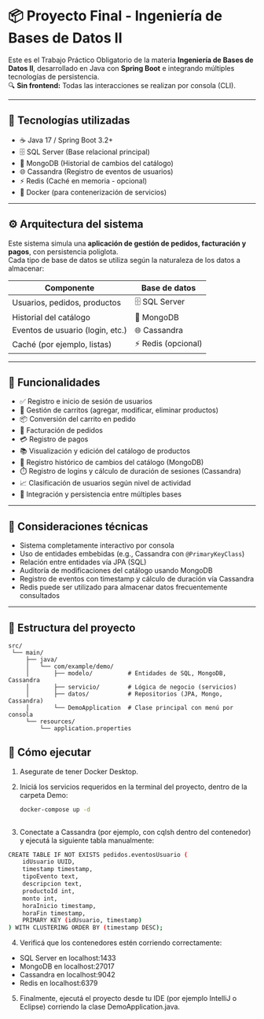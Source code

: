 # 📦 Proyecto Final - Ingeniería de Bases de Datos II

Este es el Trabajo Práctico Obligatorio de la materia **Ingeniería de Bases de Datos II**, desarrollado en Java con **Spring Boot** e integrando múltiples tecnologías de persistencia.  
🔍 **Sin frontend:** Todas las interacciones se realizan por consola (CLI).

---

## 🧩 Tecnologías utilizadas

- ☕ Java 17 / Spring Boot 3.2+
- 🗄️ SQL Server (Base relacional principal)
- 🍃 MongoDB (Historial de cambios del catálogo)
- 🌐 Cassandra (Registro de eventos de usuarios)
- ⚡ Redis (Caché en memoria - opcional)
- 🐳 Docker (para contenerización de servicios)

---

## ⚙️ Arquitectura del sistema

Este sistema simula una **aplicación de gestión de pedidos, facturación y pagos**, con persistencia poliglota.  
Cada tipo de base de datos se utiliza según la naturaleza de los datos a almacenar:

| Componente                        | Base de datos      |
|----------------------------------|--------------------|
| Usuarios, pedidos, productos     | 🗄️ SQL Server      |
| Historial del catálogo           | 🍃 MongoDB         |
| Eventos de usuario (login, etc.) | 🌐 Cassandra        |
| Caché (por ejemplo, listas)      | ⚡ Redis (opcional) |

---

## 🔑 Funcionalidades

- ✅ Registro e inicio de sesión de usuarios
- 🛒 Gestión de carritos (agregar, modificar, eliminar productos)
- 📦 Conversión del carrito en pedido
- 🧾 Facturación de pedidos
- 💳 Registro de pagos
- 📚 Visualización y edición del catálogo de productos
- 🧠 Registro histórico de cambios del catálogo (MongoDB)
- ⏱️ Registro de logins y cálculo de duración de sesiones (Cassandra)
- 📈 Clasificación de usuarios según nivel de actividad
- 🔄 Integración y persistencia entre múltiples bases

---

## 🧪 Consideraciones técnicas

- Sistema completamente interactivo por consola
- Uso de entidades embebidas (e.g., Cassandra con `@PrimaryKeyClass`)
- Relación entre entidades vía JPA (SQL)
- Auditoría de modificaciones del catálogo usando MongoDB
- Registro de eventos con timestamp y cálculo de duración vía Cassandra
- Redis puede ser utilizado para almacenar datos frecuentemente consultados

---

## 📂 Estructura del proyecto

```text
src/
 └── main/
     ├── java/
     │   └── com/example/demo/
     │       ├── modelo/          # Entidades de SQL, MongoDB, Cassandra
     │       ├── servicio/        # Lógica de negocio (servicios)
     │       ├── datos/           # Repositorios (JPA, Mongo, Cassandra)
     │       └── DemoApplication  # Clase principal con menú por consola
     └── resources/
         └── application.properties
```

## 🚀 Cómo ejecutar


1. Asegurate de tener Docker Desktop.

2. Iniciá los servicios requeridos en la terminal del proyecto, dentro de la carpeta Demo:
   ```bash
   docker-compose up -d
  
3. Conectate a Cassandra (por ejemplo, con cqlsh dentro del contenedor) y ejecutá la siguiente tabla manualmente:
```bash
CREATE TABLE IF NOT EXISTS pedidos.eventosUsuario (
    idUsuario UUID,
    timestamp timestamp,
    tipoEvento text,
    descripcion text,
    productoId int,
    monto int,
    horaInicio timestamp,
    horaFin timestamp,
    PRIMARY KEY (idUsuario, timestamp)
) WITH CLUSTERING ORDER BY (timestamp DESC);
```
4. Verificá que los contenedores estén corriendo correctamente:

- SQL Server en localhost:1433
- MongoDB en localhost:27017
- Cassandra en localhost:9042
- Redis en localhost:6379

5. Finalmente, ejecutá el proyecto desde tu IDE (por ejemplo IntelliJ o Eclipse) corriendo la clase DemoApplication.java.
